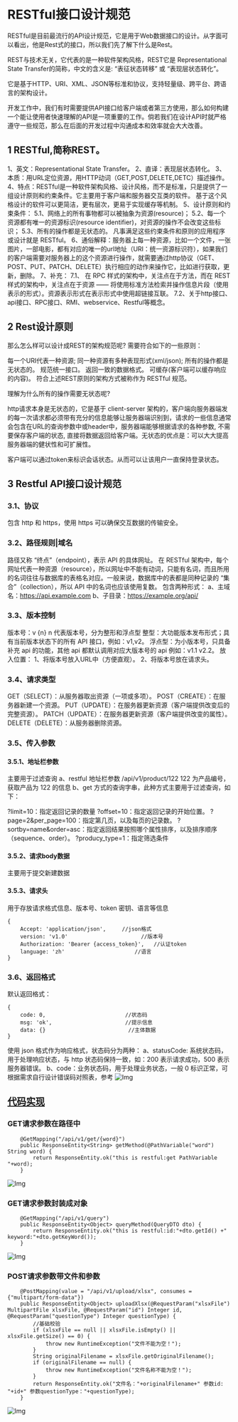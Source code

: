 # RESTful接口设计规范
RESTful是目前最流行的API设计规范，它是用于Web数据接口的设计。从字面可以看出，他是Rest式的接口，所以我们先了解下什么是Rest。

REST与技术无关，它代表的是一种软件架构风格，REST它是 Representational State Transfer的简称，中文的含义是: “表征状态转移” 或 “表现层状态转化”。

它是基于HTTP、URI、XML、JSON等标准和协议，支持轻量级、跨平台、跨语言的架构设计。

开发工作中，我们有时需要提供API接口给客户端或者第三方使用，那么如何构建一个能让使用者快速理解的API是一项重要的工作。倘若我们在设计API时就严格遵守一些规范，那么在后面的开发过程中沟通成本和效率就会大大改善。
## 1 RESTful,简称REST。
1、英文：Representational State Transfer。
2、直译：表现层状态转化。
3、本质：用URL定位资源，用HTTP动词（GET,POST,DELETE,DETC）描述操作。
4、特点：RESTful是一种软件架构风格、设计风格，而不是标准，只是提供了一组设计原则和约束条件。它主要用于客户端和服务器交互类的软件。 基于这个风格设计的软件可以更简洁，更有层次，更易于实现缓存等机制。
5、设计原则和约束条件：
5.1、网络上的所有事物都可以被抽象为资源(resource)；
5.2、每一个资源都有唯一的资源标识(resource identifier)，对资源的操作不会改变这些标识；
5.3、所有的操作都是无状态的。
凡事满足这些约束条件和原则的应用程序或设计就是 RESTful。
6、通俗解释：服务器上每一种资源，比如一个文件，一张图片，一部电影，都有对应的唯一的url地址（URI：统一资源标识符），如果我们的客户端需要对服务器上的这个资源进行操作，就需要通过http协议（GET、POST、PUT、PATCH、DELETE）执行相应的动作来操作它，比如进行获取，更新，删除。
7、补充：
7.1、 在 RPC 样式的架构中，关注点在于方法，而在 REST 样式的架构中，关注点在于资源 —— 将使用标准方法检索并操作信息片段（使用表示的形式）。资源表示形式在表示形式中使用超链接互联。
7.2、关于http接口、api接口、RPC接口、RMI、webservice、Restful等概念。

## 2 Rest设计原则
那么怎么样可以设计成REST的架构规范呢? 需要符合如下的一些原则：

每一个URI代表一种资源;
同一种资源有多种表现形式(xml/json);
所有的操作都是无状态的。
规范统一接口。
返回一致的数据格式。
可缓存(客户端可以缓存响应的内容)。
符合上述REST原则的架构方式被称作为 RESTful 规范。

理解为什么所有的操作需要无状态呢?

http请求本身是无状态的，它是基于 client-server 架构的，客户端向服务器端发的每一次请求都必须带有充分的信息能够让服务器端识别到，请求的一些信息通常会包含在URL的查询参数中或header中，服务器端能够根据请求的各种参数, 不需要保存客户端的状态, 直接将数据返回给客户端。无状态的优点是：可以大大提高服务器端的健状性和可扩展性。

客户端可以通过token来标识会话状态。从而可以让该用户一直保持登录状态。
## 3 Restful API接口设计规范
### 3.1、协议
包含 http 和 https，使用 https 可以确保交互数据的传输安全。

### 3.2、路径规则|域名
路径又称 “终点”（endpoint），表示 API 的具体网址。
在 RESTful 架构中，每个网址代表一种资源（resource），所以网址中不能有动词，只能有名词，而且所用的名词往往与数据库的表格名对应。一般来说，数据库中的表都是同种记录的 “集合”（collection），所以 API 中的名词也应该使用复数。
包含两种形式：
a、主域名：https://api.example.com
b、子目录：https://example.org/api/

### 3.3、版本控制
版本号：v {n} n 代表版本号，分为整形和浮点型
整型：大功能版本发布形式；具有当前版本状态下的所有 API 接口，例如：v1,v2。
浮点型：为小版本号，只具备补充 api 的功能，其他 api 都默认调用对应大版本号的 api 例如：v1.1 v2.2。
放入位置：
1、将版本号放入URL中（方便直观）。
2、将版本号放在请求头。

### 3.4、请求类型
GET（SELECT）：从服务器取出资源（一项或多项）。
POST（CREATE）：在服务器新建一个资源。
PUT（UPDATE）：在服务器更新资源（客户端提供改变后的完整资源）。
PATCH（UPDATE）：在服务器更新资源（客户端提供改变的属性）。
DELETE（DELETE）：从服务器删除资源。

### 3.5、传入参数
#### 3.5.1、地址栏参数
主要用于过滤查询
a、restful 地址栏参数 /api/v1/product/122 122 为产品编号，获取产品为 122 的信息
b、get 方式的查询字串，此种方式主要用于过滤查询，如下：

?limit=10：指定返回记录的数量
?offset=10：指定返回记录的开始位置。
?page=2&per_page=100：指定第几页，以及每页的记录数。
?sortby=name&order=asc：指定返回结果按照哪个属性排序，以及排序顺序（sequence、order）。
?producy_type=1：指定筛选条件

#### 3.5.2、请求body数据
主要用于提交新建数据

#### 3.5.3、请求头
用于存放请求格式信息、版本号、token 密钥、语言等信息
```
{
    Accept: 'application/json',     //json格式
    version: 'v1.0'                       //版本号
    Authorization: 'Bearer {access_token}',   //认证token
    language: 'zh'                      //语言
}
```
### 3.6、返回格式
默认返回格式：
```
{
    code: 0,                         //状态码
    msg: 'ok',                       //提示信息
    data: {}                          //主体数据
}
```
使用 json 格式作为响应格式，状态码分为两种：
a、statusCode: 系统状态码，用于处理响应状态，与 http 状态码保持一致，如：200 表示请求成功，500 表示服务器错误。
b、code：业务状态码，用于处理业务状态，一般 0 标识正常，可根据需求自行设计错误码对照表，参考
![Img](./FILES/RESTful接口设计规范.md/img-20231215164833.png)

## [代码实现](./src/main/java/site/bleem/boot/demo/controller/RestfulController.java)
### GET请求参数在路径中
```
    @GetMapping("/api/v1/get/{word}")
    public ResponseEntity<String> getMethod(@PathVariable("word") String word) {
        return ResponseEntity.ok("this is restful:get PathVariable "+word);
    }
```
![Img](./FILES/RESTful接口设计规范.md/img-20231215170134.png)
### GET请求参数封装成对象
```
    @GetMapping("/api/v1/query")
    public ResponseEntity<Object> queryMethod(QueryDTO dto) {
        return ResponseEntity.ok("this is restful:id:"+dto.getId() +" keyword:"+dto.getKeyWord());
    }
```
![Img](./FILES/RESTful接口设计规范.md/img-20231216141804.png)

### POST请求参数带文件和参数
```
    @PostMapping(value = "/api/v1/upload/xlsx", consumes = {"multipart/form-data"})
    public ResponseEntity<Object> uploadXlsx(@RequestParam("xlsxFile") MultipartFile xlsxFile, @RequestParam("id") Integer id, @RequestParam("questionType") Integer questionType) {
        //基础校验
        if (xlsxFile == null || xlsxFile.isEmpty() || xlsxFile.getSize() == 0) {
            throw new RuntimeException("文件不能为空！");
        }
        String originalFilename = xlsxFile.getOriginalFilename();
        if (originalFilename == null) {
            throw new RuntimeException("文件名称不能为空！");
        }
        return ResponseEntity.ok("文件名："+originalFilename+" 参数id: "+id+" 参数questionType："+questionType);
    }
```
![Img](./FILES/RESTful接口设计规范.md/img-20231216144253.png)
